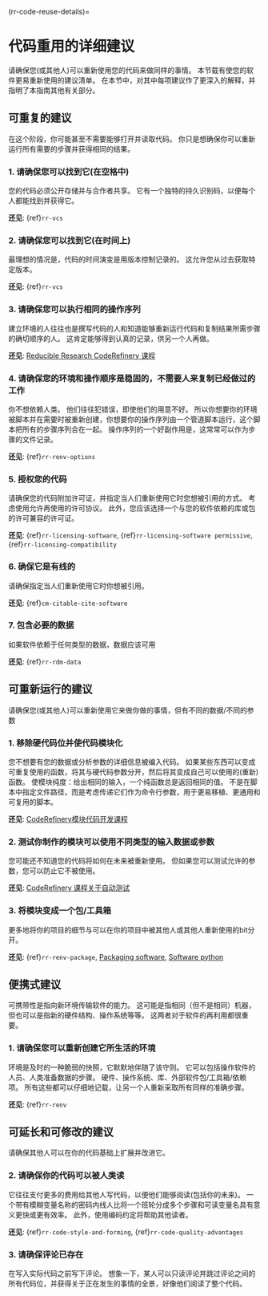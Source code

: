
(rr-code-reuse-details)=
# 代码重用的详细建议

请确保您(或其他人)可以重新使用您的代码来做同样的事情。 本节载有使您的软件更易重新使用的建议清单。 在本节中，对其中每项建议作了更深入的解释，并指明了本指南其他有关部分。

## 可重复的建议

在这个阶段，你可能甚至不需要能够打开并读取代码。 你只是想确保你可以重新运行所有需要的步骤并获得相同的结果。

### 1. 请确保您可以找到它(在空格中)

您的代码必须公开存储并与合作者共享。 它有一个独特的持久识别码，以便每个人都能找到并获得它。

**还见**: {ref}`rr-vcs`

### 2. 请确保您可以找到它(在时间上)

最理想的情况是，代码的时间演变是用版本控制记录的。 这允许您从过去获取特定版本。

**还见**: {ref}`rr-vcs`

### 3. 请确保您可以执行相同的操作序列

建立环境的人往往也是撰写代码的人和知道能够重新运行代码和复制结果所需步骤的确切顺序的人。 这肯定能够得到认真的记录，供另一个人再做。

**还见**: [Reducible Research CodeRefinery 课程](https://coderefinery.github.io/reproducible-research/)

### 4. 请确保您的环境和操作顺序是稳固的，不需要人来复制已经做过的工作

你不想依赖人类。 他们往往犯错误，即使他们的用意不好。 所以你想要你的环境被脚本并在需要时被重新创建，你想要你的操作序列由一个管道脚本运行，这个脚本把所有的步骤序列合在一起。 操作序列的一个好副作用是，这常常可以作为步骤的文件记录。

**还见**: {ref}`rr-renv-options`

### 5. 授权您的代码

请确保您的代码附加许可证，并指定当人们重新使用它时您想被引用的方式。 考虑使用允许再使用的许可协议。 此外，您应该选择一个与您的软件依赖的库或包的许可兼容的许可证。

**还见**: {ref}`rr-licensing-software`, {ref}`rr-licensing-software permissive`, {ref}`rr-licensing-compatibility`

### 6. 确保它是有线的

请确保指定当人们重新使用它时你想被引用。

**还见**: {ref}`cm-citable-cite-software`

### 7. 包含必要的数据

如果软件依赖于任何类型的数据，数据应该可用

**还见**: {ref}`rr-rdm-data`

## 可重新运行的建议

请确保您(或其他人)可以重新使用它来做你做的事情，但有不同的数据/不同的参数

### 1. 移除硬代码位并使代码模块化
您不想要有您的数据或分析参数的详细信息被编入代码。 如果某些东西可以变成可重复使用的函数，将其与硬代码参数分开，然后将其变成自己可以使用的(重新)函数。 使模块纯度：给出相同的输入，一个纯函数总是返回相同的值。 不是在脚本中指定文件路径，而是考虑传递它们作为命令行参数，用于更易移植、更通用和可复用的脚本。

**还见**: [CodeRefinery模块代码开发课程](https://cicero.xyz/v3/remark/0.14.0/github.com/coderefinery/modular-code-development/master/talk.md/#1)

### 2. 测试你制作的模块可以使用不同类型的输入数据或参数
您可能还不知道您的代码将如何在未来被重新使用。 但如果您可以测试允许的参数，您可以防止它不被使用。

**还见**: [CodeRefinery 课程关于自动测试](https://coderefinery.github.io/testing/motivation/)

### 3. 将模块变成一个包/工具箱
更多地将你的项目的细节与可以在你的项目中被其他人或其他人重新使用的bit分开。

**还见**: {ref}`rr-renv-package`, [Packaging software](https://scicomp.aalto.fi/scicomp/packaging-software/), [Software python](https://aaltoscicomp.github.io/python-for-scicomp/packaging/)

## 便携式建议
可携带性是指向新环境传输软件的能力。 这可能是指相同（但不是相同）机器，但也可以是指新的硬件结构、操作系统等等。 这两者对于软件的再利用都很重要。

### 1. 请确保您可以重新创建它所生活的环境
环境是及时的一种脆弱的快照，它默默地伴随了该守则。 它可以包括操作软件的人员、人类准备数据的步骤。 硬件、操作系统、库、外部软件包/工具箱/依赖项。 所有这些都可以仔细地记载，让另一个人重新采取所有同样的准确步骤。

**还见**: {ref}`rr-renv`

## 可延长和可修改的建议
请确保其他人可以在你的代码基础上扩展并改进它。

### 2. 请确保你的代码可以被人类读
它往往支付更多的费用给其他人写代码，以便他们能够阅读(包括你的未来)。 一个带有模糊变量名称的密码内线人比将一个班轮分成多个步骤和可读变量名具有意义更快或更有效率。 此外，使用编码约定将帮助其他读者。

**还见**: {ref}`rr-code-style-and-forming`, {ref}`rr-code-quality-advantages`

### 3. 请确保评论已存在
在写入实际代码之前写下评论。 想象一下，某人可以只读评论并跳过评论之间的所有代码位，并获得关于正在发生的事情的全景，好像他们阅读了整个代码。

